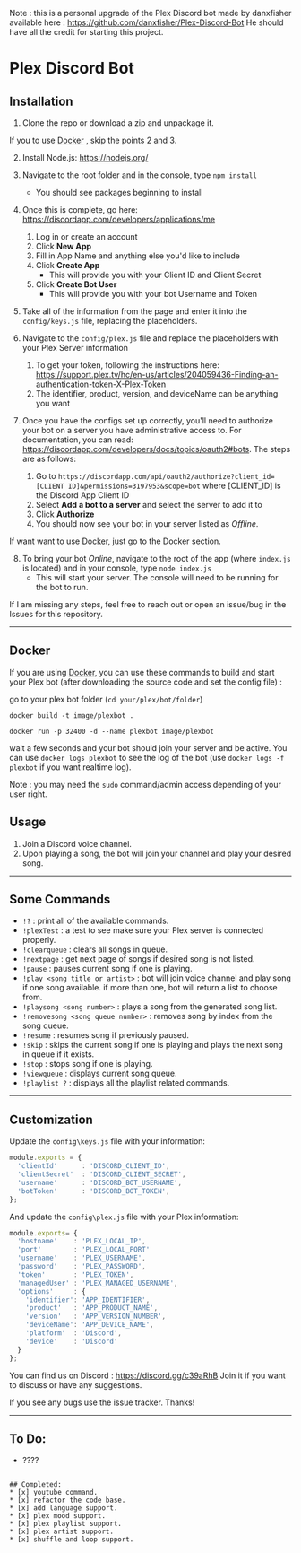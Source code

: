 Note : this is a personal upgrade of the Plex Discord bot made by danxfisher available here : https://github.com/danxfisher/Plex-Discord-Bot
He should have all the credit for starting this project.
# Plex Discord Bot

## Installation
1. Clone the repo or download a zip and unpackage it.

If you to use [Docker](https://www.docker.com/) , skip the points 2 and 3.

2. Install Node.js: https://nodejs.org/
3. Navigate to the root folder and in the console, type `npm install`
    * You should see packages beginning to install


4. Once this is complete, go here: https://discordapp.com/developers/applications/me
    1. Log in or create an account
    2. Click **New App**
    3. Fill in App Name and anything else you'd like to include
    4. Click **Create App**
        * This will provide you with your Client ID and Client Secret
    5. Click **Create Bot User**
        * This will provide you with your bot Username and Token
5. Take all of the information from the page and enter it into the `config/keys.js` file, replacing the placeholders.
6. Navigate to the `config/plex.js` file and replace the placeholders with your Plex Server information
    1. To get your token, following the instructions here: https://support.plex.tv/hc/en-us/articles/204059436-Finding-an-authentication-token-X-Plex-Token
    2. The identifier, product, version, and deviceName can be anything you want
7. Once you have the configs set up correctly, you'll need to authorize your bot on a server you have administrative access to.  For documentation, you can read: https://discordapp.com/developers/docs/topics/oauth2#bots.  The steps are as follows:
    1. Go to `https://discordapp.com/api/oauth2/authorize?client_id=[CLIENT ID]&permissions=3197953&scope=bot` where [CLIENT_ID] is the Discord App Client ID
    2. Select **Add a bot to a server** and select the server to add it to
    3. Click **Authorize**
    4. You should now see your bot in your server listed as *Offline*.

If want want to use [Docker](https://www.docker.com/), just go to the Docker section.

8. To bring your bot *Online*, navigate to the root of the app (where `index.js` is located) and in your console, type `node index.js`
    * This will start your server.  The console will need to be running for the bot to run.

If I am missing any steps, feel free to reach out or open  an issue/bug in the Issues for this repository.

***
## Docker
If you are using [Docker](https://www.docker.com/), you can use these commands to build and start your Plex bot (after downloading the source code and set the config file) :

go to your plex bot folder (`cd your/plex/bot/folder`)

`docker build -t image/plexbot .`

`docker run -p 32400 -d --name plexbot image/plexbot`

wait a few seconds and your bot should join your server and be active.
You can use `docker logs plexbot` to see the log of the bot (use `docker logs -f plexbot` if you want realtime log).

Note : you may need the `sudo` command/admin access depending of your user right.
## Usage

1. Join a Discord voice channel.
2. Upon playing a song, the bot will join your channel and play your desired song.

***

## Some Commands

* `!?` : print all of the available commands.
* `!plexTest` : a test to see make sure your Plex server is connected properly.
* `!clearqueue` : clears all songs in queue.
* `!nextpage` : get next page of songs if desired song is not listed.
* `!pause` : pauses current song if one is playing.
* `!play <song title or artist>` : bot will join voice channel and play song if one song available.  if more than one, bot will return a list to choose from.
* `!playsong <song number>` : plays a song from the generated song list.
* `!removesong <song queue number>` : removes song by index from the song queue.
* `!resume` : resumes song if previously paused.
* `!skip` : skips the current song if one is playing and plays the next song in queue if it exists.
* `!stop` : stops song if one is playing.
* `!viewqueue` : displays current song queue.
* `!playlist ?` : displays all the playlist related commands.
***
## Customization

Update the `config\keys.js` file with your information:

```javascript
module.exports = {
  'clientId'      : 'DISCORD_CLIENT_ID',
  'clientSecret'  : 'DISCORD_CLIENT_SECRET',
  'username'      : 'DISCORD_BOT_USERNAME',
  'botToken'      : 'DISCORD_BOT_TOKEN',
};
```

And update the `config\plex.js` file with your Plex information:

```javascript
module.exports= {
  'hostname'    : 'PLEX_LOCAL_IP',
  'port'        : 'PLEX_LOCAL_PORT'
  'username'    : 'PLEX_USERNAME',
  'password'    : 'PLEX_PASSWORD',
  'token'       : 'PLEX_TOKEN',
  'managedUser' : 'PLEX_MANAGED_USERNAME',
  'options'     : {
    'identifier': 'APP_IDENTIFIER',
    'product'   : 'APP_PRODUCT_NAME',
    'version'   : 'APP_VERSION_NUMBER',
    'deviceName': 'APP_DEVICE_NAME',
    'platform'  : 'Discord',
    'device'    : 'Discord'
  }
};
```
You can find us on Discord : https://discord.gg/c39aRhB
Join it if you want to discuss or have any suggestions.

If you see any bugs use the issue tracker.  Thanks!

***

## To Do:
* ????
```

## Completed:
* [x] youtube command.
* [x] refactor the code base.
* [x] add language support.
* [x] plex mood support.
* [x] plex playlist support.
* [x] plex artist support.
* [x] shuffle and loop support.
